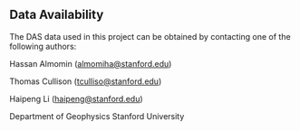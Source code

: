 ## Data Availability
The DAS data used in this project can be obtained by contacting one of the following authors:

Hassan Almomin (almomiha@stanford.edu)

Thomas Cullison (tculliso@stanford.edu)

Haipeng Li (haipeng@stanford.edu)

Department of Geophysics
Stanford University
